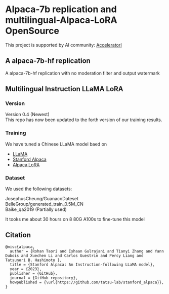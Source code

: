 # Alpaca-7b replication and multilingual-Alpaca-LoRA  OpenSource
This project is supported by AI community: [AcceleratorI](https://www.acceleratori.com)  
## A alpaca-7b-hf replication
A alpaca-7b-hf replication with no moderation filter and output watermark  
## Multilingual Instruction LLaMA LoRA 
### Version
Version 0.4 (Newest)  
This repo has now been updated to the forth version of our training results.
### Training
We have tuned a Chinese LLaMA model baed on  
- [LLaMA](https://ai.facebook.com/blog/large-language-model-llama-meta-ai/)  
- [Stanford Alpaca](https://github.com/tatsu-lab/stanford_alpaca)  
- [Alpaca LoRA](https://github.com/tloen/alpaca-lora)  
### Dataset
We used the following datasets:  
  
JosephusCheung/GuanacoDateset  
BelleGroup/generated_train_0.5M_CN  
Baike_qa2019 (Partially used)  
  
It tooks me about 30 hours on 8 80G A100s to fine-tune this model  

## Citation
```
@misc{alpaca,
  author = {Rohan Taori and Ishaan Gulrajani and Tianyi Zhang and Yann Dubois and Xuechen Li and Carlos Guestrin and Percy Liang and Tatsunori B. Hashimoto },
  title = {Stanford Alpaca: An Instruction-following LLaMA model},
  year = {2023},
  publisher = {GitHub},
  journal = {GitHub repository},
  howpublished = {\url{https://github.com/tatsu-lab/stanford_alpaca}},
}
```
